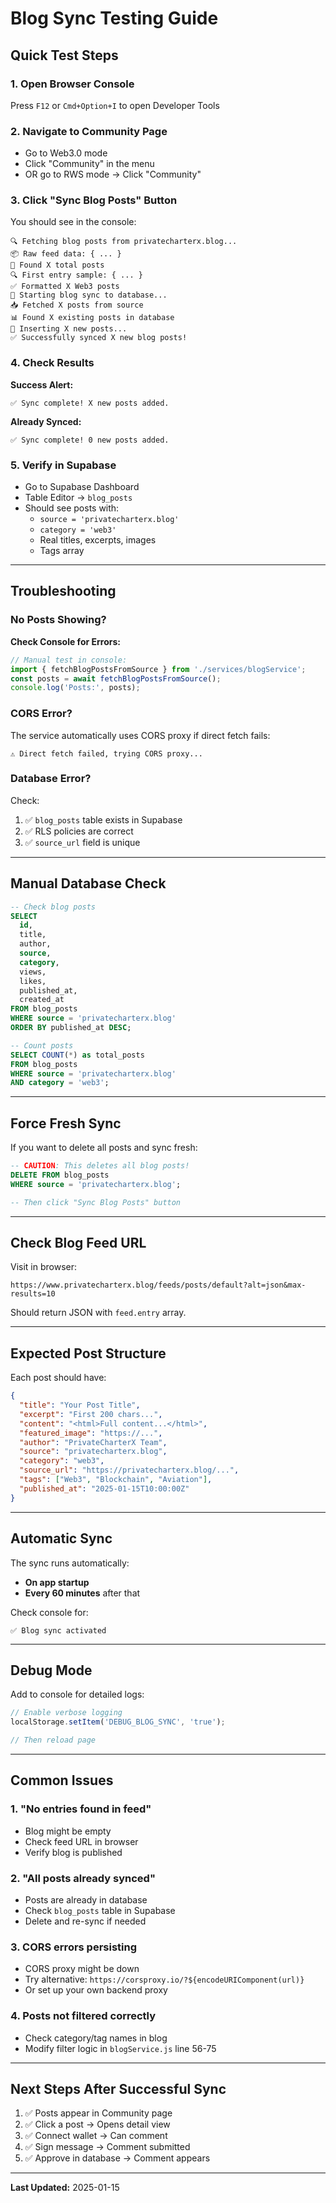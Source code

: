 # Blog Sync Testing Guide

## Quick Test Steps

### 1. Open Browser Console
Press `F12` or `Cmd+Option+I` to open Developer Tools

### 2. Navigate to Community Page
- Go to Web3.0 mode
- Click "Community" in the menu
- OR go to RWS mode → Click "Community"

### 3. Click "Sync Blog Posts" Button
You should see in the console:

```
🔍 Fetching blog posts from privatecharterx.blog...
📦 Raw feed data: { ... }
📝 Found X total posts
🔍 First entry sample: { ... }
✅ Formatted X Web3 posts
🔄 Starting blog sync to database...
📥 Fetched X posts from source
📊 Found X existing posts in database
📝 Inserting X new posts...
✅ Successfully synced X new blog posts!
```

### 4. Check Results

**Success Alert:**
```
✅ Sync complete! X new posts added.
```

**Already Synced:**
```
✅ Sync complete! 0 new posts added.
```

### 5. Verify in Supabase
- Go to Supabase Dashboard
- Table Editor → `blog_posts`
- Should see posts with:
  - `source = 'privatecharterx.blog'`
  - `category = 'web3'`
  - Real titles, excerpts, images
  - Tags array

---

## Troubleshooting

### No Posts Showing?

**Check Console for Errors:**
```javascript
// Manual test in console:
import { fetchBlogPostsFromSource } from './services/blogService';
const posts = await fetchBlogPostsFromSource();
console.log('Posts:', posts);
```

### CORS Error?

The service automatically uses CORS proxy if direct fetch fails:
```
⚠️ Direct fetch failed, trying CORS proxy...
```

### Database Error?

Check:
1. ✅ `blog_posts` table exists in Supabase
2. ✅ RLS policies are correct
3. ✅ `source_url` field is unique

---

## Manual Database Check

```sql
-- Check blog posts
SELECT
  id,
  title,
  author,
  source,
  category,
  views,
  likes,
  published_at,
  created_at
FROM blog_posts
WHERE source = 'privatecharterx.blog'
ORDER BY published_at DESC;

-- Count posts
SELECT COUNT(*) as total_posts
FROM blog_posts
WHERE source = 'privatecharterx.blog'
AND category = 'web3';
```

---

## Force Fresh Sync

If you want to delete all posts and sync fresh:

```sql
-- CAUTION: This deletes all blog posts!
DELETE FROM blog_posts
WHERE source = 'privatecharterx.blog';

-- Then click "Sync Blog Posts" button
```

---

## Check Blog Feed URL

Visit in browser:
```
https://www.privatecharterx.blog/feeds/posts/default?alt=json&max-results=10
```

Should return JSON with `feed.entry` array.

---

## Expected Post Structure

Each post should have:
```json
{
  "title": "Your Post Title",
  "excerpt": "First 200 chars...",
  "content": "<html>Full content...</html>",
  "featured_image": "https://...",
  "author": "PrivateCharterX Team",
  "source": "privatecharterx.blog",
  "category": "web3",
  "source_url": "https://privatecharterx.blog/...",
  "tags": ["Web3", "Blockchain", "Aviation"],
  "published_at": "2025-01-15T10:00:00Z"
}
```

---

## Automatic Sync

The sync runs automatically:
- **On app startup**
- **Every 60 minutes** after that

Check console for:
```
✅ Blog sync activated
```

---

## Debug Mode

Add to console for detailed logs:
```javascript
// Enable verbose logging
localStorage.setItem('DEBUG_BLOG_SYNC', 'true');

// Then reload page
```

---

## Common Issues

### 1. "No entries found in feed"
- Blog might be empty
- Check feed URL in browser
- Verify blog is published

### 2. "All posts already synced"
- Posts are already in database
- Check `blog_posts` table in Supabase
- Delete and re-sync if needed

### 3. CORS errors persisting
- CORS proxy might be down
- Try alternative: `https://corsproxy.io/?${encodeURIComponent(url)}`
- Or set up your own backend proxy

### 4. Posts not filtered correctly
- Check category/tag names in blog
- Modify filter logic in `blogService.js` line 56-75

---

## Next Steps After Successful Sync

1. ✅ Posts appear in Community page
2. ✅ Click a post → Opens detail view
3. ✅ Connect wallet → Can comment
4. ✅ Sign message → Comment submitted
5. ✅ Approve in database → Comment appears

---

**Last Updated:** 2025-01-15
